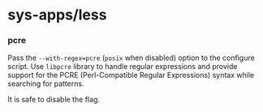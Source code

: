 # sys-apps/less

### pcre
Pass the `--with-regex=pcre` (`posix` when disabled) option to the configure script. Use `libpcre` library to handle regular expressions and provide support for the PCRE (Perl-Compatible Regular Expressions) syntax while searching for patterns.

It is safe to disable the flag.
